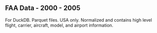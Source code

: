 ## FAA Data - 2000 - 2005

For DuckDB. Parquet files. USA only. Normalized and contains high level flight, carrier, aircraft, model, and airport information. 